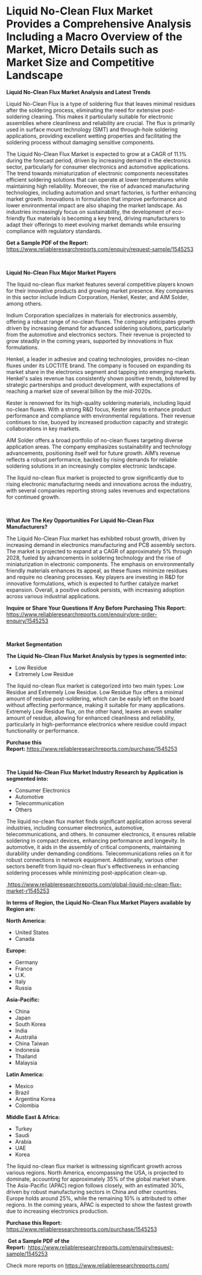 <p><h1>Liquid No-Clean Flux Market Provides a Comprehensive Analysis Including a Macro Overview of the Market, Micro Details such as Market Size and Competitive Landscape</h1></p><p><strong>Liquid No-Clean Flux Market Analysis and Latest Trends</strong></p>
<p><p>Liquid No-Clean Flux is a type of soldering flux that leaves minimal residues after the soldering process, eliminating the need for extensive post-soldering cleaning. This makes it particularly suitable for electronic assemblies where cleanliness and reliability are crucial. The flux is primarily used in surface mount technology (SMT) and through-hole soldering applications, providing excellent wetting properties and facilitating the soldering process without damaging sensitive components.</p><p>The Liquid No-Clean Flux Market is expected to grow at a CAGR of 11.1% during the forecast period, driven by increasing demand in the electronics sector, particularly for consumer electronics and automotive applications. The trend towards miniaturization of electronic components necessitates efficient soldering solutions that can operate at lower temperatures while maintaining high reliability. Moreover, the rise of advanced manufacturing technologies, including automation and smart factories, is further enhancing market growth. Innovations in formulation that improve performance and lower environmental impact are also shaping the market landscape. As industries increasingly focus on sustainability, the development of eco-friendly flux materials is becoming a key trend, driving manufacturers to adapt their offerings to meet evolving market demands while ensuring compliance with regulatory standards.</p></p>
<p><strong>Get a Sample PDF of the Report:&nbsp;</strong> <a href="https://www.reliableresearchreports.com/enquiry/request-sample/1545253?utm_campaign=2139&utm_medium=2&utm_source=Github&utm_content=ia&utm_term=02022025&utm_id=liquid-no-clean-flux">https://www.reliableresearchreports.com/enquiry/request-sample/1545253</a></p>
<p>&nbsp;</p>
<p><strong>Liquid No-Clean Flux Major Market Players</strong></p>
<p><p>The liquid no-clean flux market features several competitive players known for their innovative products and growing market presence. Key companies in this sector include Indium Corporation, Henkel, Kester, and AIM Solder, among others.</p><p>Indium Corporation specializes in materials for electronics assembly, offering a robust range of no-clean fluxes. The company anticipates growth driven by increasing demand for advanced soldering solutions, particularly from the automotive and electronics sectors. Their revenue is projected to grow steadily in the coming years, supported by innovations in flux formulations.</p><p>Henkel, a leader in adhesive and coating technologies, provides no-clean fluxes under its LOCTITE brand. The company is focused on expanding its market share in the electronics segment and tapping into emerging markets. Henkel's sales revenue has consistently shown positive trends, bolstered by strategic partnerships and product development, with expectations of reaching a market size of several billion by the mid-2020s.</p><p>Kester is renowned for its high-quality soldering materials, including liquid no-clean fluxes. With a strong R&D focus, Kester aims to enhance product performance and compliance with environmental regulations. Their revenue continues to rise, buoyed by increased production capacity and strategic collaborations in key markets.</p><p>AIM Solder offers a broad portfolio of no-clean fluxes targeting diverse application areas. The company emphasizes sustainability and technology advancements, positioning itself well for future growth. AIM’s revenue reflects a robust performance, backed by rising demands for reliable soldering solutions in an increasingly complex electronic landscape.</p><p>The liquid no-clean flux market is projected to grow significantly due to rising electronic manufacturing needs and innovations across the industry, with several companies reporting strong sales revenues and expectations for continued growth.</p></p>
<p>&nbsp;</p>
<p><strong>What Are The Key Opportunities For Liquid No-Clean Flux Manufacturers?</strong></p>
<p><p>The Liquid No-Clean Flux market has exhibited robust growth, driven by increasing demand in electronics manufacturing and PCB assembly sectors. The market is projected to expand at a CAGR of approximately 5% through 2028, fueled by advancements in soldering technology and the rise of miniaturization in electronic components. The emphasis on environmentally friendly materials enhances its appeal, as these fluxes minimize residues and require no cleaning processes. Key players are investing in R&D for innovative formulations, which is expected to further catalyze market expansion. Overall, a positive outlook persists, with increasing adoption across various industrial applications.</p></p>
<p><strong>Inquire or Share Your Questions If Any Before Purchasing This Report:</strong> <a href="https://www.reliableresearchreports.com/enquiry/pre-order-enquiry/1545253?utm_campaign=2139&utm_medium=2&utm_source=Github&utm_content=ia&utm_term=02022025&utm_id=liquid-no-clean-flux">https://www.reliableresearchreports.com/enquiry/pre-order-enquiry/1545253</a></p>
<p>&nbsp;</p>
<p><strong>Market Segmentation</strong></p>
<p><strong>The Liquid No-Clean Flux Market Analysis by types is segmented into:</strong></p>
<p><ul><li>Low Residue</li><li>Extremely Low Residue</li></ul></p>
<p><p>The liquid no-clean flux market is categorized into two main types: Low Residue and Extremely Low Residue. Low Residue flux offers a minimal amount of residue post-soldering, which can be easily left on the board without affecting performance, making it suitable for many applications. Extremely Low Residue flux, on the other hand, leaves an even smaller amount of residue, allowing for enhanced cleanliness and reliability, particularly in high-performance electronics where residue could impact functionality or performance.</p></p>
<p><strong>Purchase this Report:&nbsp;</strong><a href="https://www.reliableresearchreports.com/purchase/1545253?utm_campaign=2139&utm_medium=2&utm_source=Github&utm_content=ia&utm_term=02022025&utm_id=liquid-no-clean-flux">https://www.reliableresearchreports.com/purchase/1545253</a></p>
<p>&nbsp;</p>
<p><strong>The Liquid No-Clean Flux Market Industry Research by Application is segmented into:</strong></p>
<p><ul><li>Consumer Electronics</li><li>Automotive</li><li>Telecommunication</li><li>Others</li></ul></p>
<p><p>The liquid no-clean flux market finds significant application across several industries, including consumer electronics, automotive, telecommunications, and others. In consumer electronics, it ensures reliable soldering in compact devices, enhancing performance and longevity. In automotive, it aids in the assembly of critical components, maintaining durability under demanding conditions. Telecommunications relies on it for robust connections in network equipment. Additionally, various other sectors benefit from liquid no-clean flux's effectiveness in enhancing soldering processes while minimizing post-application clean-up.</p></p>
<p><a href="https://www.reliableresearchreports.com/global-liquid-no-clean-flux-market-r1545253?utm_campaign=2139&utm_medium=2&utm_source=Github&utm_content=ia&utm_term=02022025&utm_id=liquid-no-clean-flux">&nbsp;https://www.reliableresearchreports.com/global-liquid-no-clean-flux-market-r1545253</a></p>
<p><strong>In terms of Region, the Liquid No-Clean Flux Market Players available by Region are:</strong></p>
<p>
    <p> <strong> North America: </strong>
        <ul>
            <li>United States</li>
            <li>Canada</li>
        </ul>
        </p> 
    <p> <strong> Europe: </strong>
        <ul>
            <li>Germany</li>
            <li>France</li>
            <li>U.K.</li>
            <li>Italy</li>
            <li>Russia</li>
        </ul>
        </p> 
    <p> <strong> Asia-Pacific: </strong>
        <ul>
            <li>China</li>
            <li>Japan</li>
            <li>South Korea</li>
            <li>India</li>
            <li>Australia</li>
            <li>China Taiwan</li>
            <li>Indonesia</li>
            <li>Thailand</li>
            <li>Malaysia</li>
        </ul>
        </p> 
    <p> <strong> Latin America: </strong>
        <ul>
            <li>Mexico</li>
            <li>Brazil</li>
            <li>Argentina Korea</li>
            <li>Colombia</li>
        </ul>
        </p> 
    <p> <strong> Middle East & Africa: </strong>
        <ul>
            <li>Turkey</li>
            <li>Saudi</li>
            <li>Arabia</li>
            <li>UAE</li>
            <li>Korea</li>
        </ul>
    </p>
    </p>
<p><p>The liquid no-clean flux market is witnessing significant growth across various regions. North America, encompassing the USA, is projected to dominate, accounting for approximately 35% of the global market share. The Asia-Pacific (APAC) region follows closely, with an estimated 30%, driven by robust manufacturing sectors in China and other countries. Europe holds around 25%, while the remaining 10% is attributed to other regions. In the coming years, APAC is expected to show the fastest growth due to increasing electronics production.</p></p>
<p><strong>Purchase this Report: </strong><a href="https://www.reliableresearchreports.com/purchase/1545253?utm_campaign=2139&utm_medium=2&utm_source=Github&utm_content=ia&utm_term=02022025&utm_id=liquid-no-clean-flux">https://www.reliableresearchreports.com/purchase/1545253</a></p>
<p>&nbsp;<strong>Get a Sample PDF of the Report:&nbsp;&nbsp;</strong><a href="https://www.reliableresearchreports.com/enquiry/request-sample/1545253?utm_campaign=2139&utm_medium=2&utm_source=Github&utm_content=ia&utm_term=02022025&utm_id=liquid-no-clean-flux">https://www.reliableresearchreports.com/enquiry/request-sample/1545253</a></p>
<p><strong></strong></p>
<p>Check more reports on <a href="https://www.reliableresearchreports.com/?utm_campaign=2139&utm_medium=2&utm_source=Github&utm_content=ia&utm_term=02022025&utm_id=liquid-no-clean-flux">https://www.reliableresearchreports.com/</a></p>